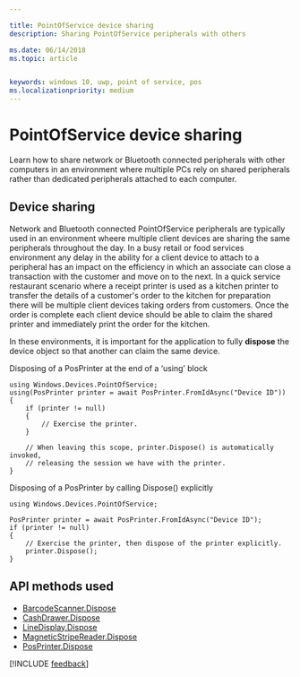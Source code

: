 ```yaml
---

title: PointOfService device sharing 
description: Sharing PointOfService peripherals with others

ms.date: 06/14/2018
ms.topic: article


keywords: windows 10, uwp, point of service, pos
ms.localizationpriority: medium
---
```


# PointOfService device sharing

Learn how to share network or Bluetooth connected peripherals with other computers in an environment where multiple PCs rely on shared peripherals rather than dedicated peripherals attached to each computer.

## Device sharing

Network and Bluetooth connected PointOfService peripherals are typically used in an environment wheere multiple client devices are sharing the same peripherals throughout the day.  In a busy retail or food services environment any delay in the ability for a client device to attach to a peripheral has an impact on the efficiency in which an associate can close a transaction with the customer and move on to the next. In a quick service restaurant scenario where a receipt printer is used as a kitchen printer to transfer the details of a customer's order to the kitchen for preparation there will be multiple client devices taking orders from customers.  Once the order is complete each client device should be able to claim the shared printer and immediately print the order for the kitchen.

In these environments, it is important for the application to fully **dispose** the device object so that another can claim the same device.

Disposing of a PosPrinter at the end of a ‘using’ block

```Csharp 
using Windows.Devices.PointOfService;
using(PosPrinter printer = await PosPrinter.FromIdAsync("Device ID"))
{
    if (printer != null)
    {
        // Exercise the printer.
    }

    // When leaving this scope, printer.Dispose() is automatically invoked, 
    // releasing the session we have with the printer.
}
```


Disposing of a PosPrinter by calling Dispose() explicitly

```Csharp 
using Windows.Devices.PointOfService;

PosPrinter printer = await PosPrinter.FromIdAsync("Device ID");
if (printer != null)
{
    // Exercise the printer, then dispose of the printer explicitly.
    printer.Dispose();
}
```

## API methods used 

+ [BarcodeScanner.Dispose](https://docs.microsoft.com/uwp/api/windows.devices.pointofservice.barcodescanner.dispose) 
+ [CashDrawer.Dispose](https://docs.microsoft.com/uwp/api/windows.devices.pointofservice.cashdrawer.dispose) 
+ [LineDisplay.Dispose](https://docs.microsoft.com/uwp/api/windows.devices.pointofservice.linedisplay.dispose) 
+ [MagneticStripeReader.Dispose](https://docs.microsoft.com/uwp/api/windows.devices.pointofservice.magneticstripereader.dispose)  
+ [PosPrinter.Dispose](https://docs.microsoft.com/uwp/api/windows.devices.pointofservice.posprinter.dispose) 


[!INCLUDE [feedback](./includes/pos-feedback.md)]

